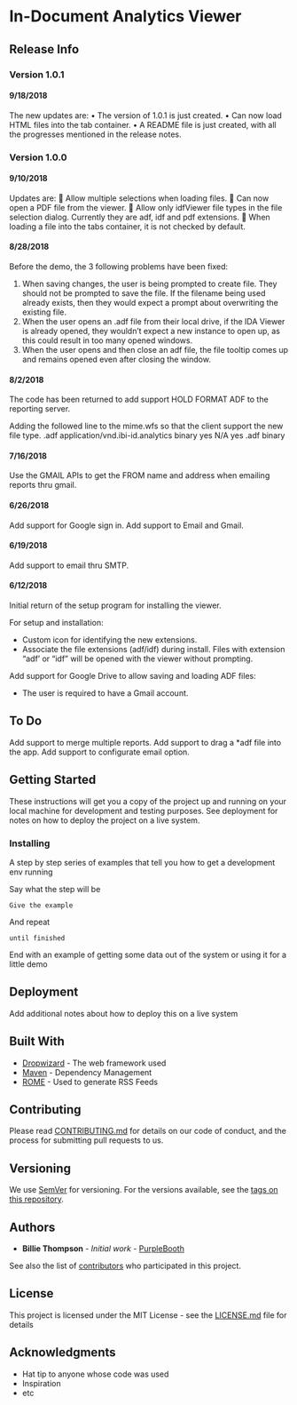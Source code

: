 # In-Document Analytics Viewer

## Release Info

### Version 1.0.1

#### 9/18/2018
The new updates are:
•	The version of 1.0.1 is just created.
•	Can now load HTML files into the tab container.
•	A README file is just created, with all the progresses mentioned in the release notes.

### Version 1.0.0

#### 9/10/2018
Updates are:
	Allow multiple selections when loading files.
	Can now open a PDF file from the viewer.
	Allow only idfViewer file types in the file selection dialog. Currently they are adf, idf and pdf extensions.
	When loading a file into the tabs container, it is not checked by default.

#### 8/28/2018
Before the demo, the 3 following problems have been fixed:
1.	When saving changes, the user is being prompted to create file. They should not be prompted to save the file. If the filename being used already exists, then they would expect a prompt about overwriting the existing file.
2.	When the user opens an .adf file from their local drive, if the IDA Viewer is already opened, they wouldn’t expect a new instance to open up, as this could result in too many opened windows.
3.	When the user opens and then close an adf file, the file tooltip comes up and remains opened even after closing the window.

#### 8/2/2018
The code has been returned to add support HOLD FORMAT ADF to the reporting server.

Adding the followed line to the mime.wfs so that the client support the new file type.
<ADDTYPE>                 .adf          application/vnd.ibi-id.analytics  binary  yes       N/A       yes           .adf                     binary


#### 7/16/2018
Use the GMAIL APIs to get the FROM name and address when emailing reports thru gmail.

#### 6/26/2018
Add support for Google sign in.
Add support to Email and Gmail.

#### 6/19/2018
Add support to email thru SMTP.

#### 6/12/2018
Initial return of the setup program for installing the viewer.

For setup and installation:
-	Custom icon for identifying the new extensions.
-	Associate the file extensions (adf/idf) during install. Files with extension “adf’ or “idf”  will be opened with the viewer without prompting.

Add support for Google Drive to allow saving and loading ADF files:
-	The user is required to have a Gmail account.

## To Do
Add support to merge multiple reports.
Add support to drag a *adf file into the app.
Add support to configurate email option.

## Getting Started

These instructions will get you a copy of the project up and running on your local machine for development and testing purposes. See deployment for notes on how to deploy the project on a live system.


### Installing

A step by step series of examples that tell you how to get a development env running

Say what the step will be

```
Give the example
```

And repeat

```
until finished
```

End with an example of getting some data out of the system or using it for a little demo


## Deployment

Add additional notes about how to deploy this on a live system

## Built With

* [Dropwizard](http://www.dropwizard.io/1.0.2/docs/) - The web framework used
* [Maven](https://maven.apache.org/) - Dependency Management
* [ROME](https://rometools.github.io/rome/) - Used to generate RSS Feeds

## Contributing

Please read [CONTRIBUTING.md](https://gist.github.com/PurpleBooth/b24679402957c63ec426) for details on our code of conduct, and the process for submitting pull requests to us.

## Versioning

We use [SemVer](http://semver.org/) for versioning. For the versions available, see the [tags on this repository](https://github.com/your/project/tags).

## Authors

* **Billie Thompson** - *Initial work* - [PurpleBooth](https://github.com/PurpleBooth)

See also the list of [contributors](https://github.com/your/project/contributors) who participated in this project.

## License

This project is licensed under the MIT License - see the [LICENSE.md](LICENSE.md) file for details

## Acknowledgments

* Hat tip to anyone whose code was used
* Inspiration
* etc

